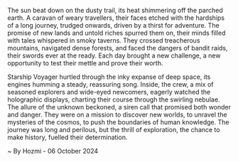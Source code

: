 
The sun beat down on the dusty trail, its heat shimmering off the parched earth. A caravan of weary travellers, their faces etched with the hardships of a long journey, trudged onwards, driven by a thirst for adventure. The promise of new lands and untold riches spurred them on, their minds filled with tales whispered in smoky taverns. They crossed treacherous mountains, navigated dense forests, and faced the dangers of bandit raids, their swords ever at the ready. Each day brought a new challenge, a new opportunity to test their mettle and prove their worth.

Starship Voyager hurtled through the inky expanse of deep space, its engines humming a steady, reassuring song.  Inside, the crew, a mix of seasoned explorers and wide-eyed newcomers, eagerly watched the holographic displays, charting their course through the swirling nebulae. The allure of the unknown beckoned, a siren call that promised both wonder and danger. They were on a mission to discover new worlds, to unravel the mysteries of the cosmos, to push the boundaries of human knowledge. The journey was long and perilous, but the thrill of exploration, the chance to make history, fuelled their determination. 

~ By Hozmi - 06 October 2024
